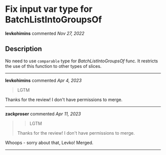 # Fix input var type for BatchListIntoGroupsOf

**levkohimins** commented *Nov 27, 2022*

## Description

No need to use `comparable` type for _BatchListIntoGroupsOf_ func. It restricts the use of this function to other types of slices.
<br />
***


**levkohimins** commented *Apr 4, 2023*

> LGTM

Thanks for the review! I don't have permissions to merge.
***

**zackproser** commented *Apr 11, 2023*

> > LGTM
> 
> Thanks for the review! I don't have permissions to merge.

Whoops - sorry about that, Levko! Merged.
***


